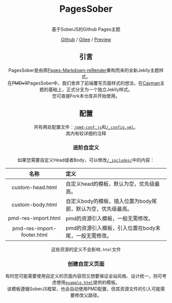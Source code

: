 <center><h1>PagesSober</h1><br>基于SoberJS的Github Pages主题</centet>

[Github](https://github.com/kdxhub/PagesSober) / [Gitee](https://github.com/kdxiaoyi/PagesSober) / [Preview](http://kdxhub.github.io/PagesSober/)

## 引言
PagesSober是由原[Pages-Markdown-reRender](//github.com/kdxhub/Pages-md-reRender)重构而来的全新Jeklly主题样式。<br>
在~~PMDv3~~PagesSober中，我们舍弃了前端覆写页面样式的想法，在[Cayman](https://github.com/pages-themes/cayman/)主题的基础上，正式分支为一个独立Jeklly样式。<br>
您可直接Fork本仓库并开始使用。

## 配置
共有两处配置文件：[`/pmd-conf.js`](./pmd-conf.js)和[`/_config.yml`](./_config.yml)。<br>
其内有较详细的注释

### 进阶自定义
如果您需要自定义Head或者Body，可以修改[`/_includes/`](/_includes/)中的内容：

| 名称 | 定义 |
|:-:|:--|
| custom-head.html | 自定义head的模板，默认为空，优先级最高。 |
| custom-body.html | 自定义body的模板，插入位置为body尾部，默认为空，优先级最高。 |
| pmd-res-import.html | pmd的资源引入模板，一般无需修改。 |
| pmd-res-import-footer.html | pmd的资源引入模板，引入位置在body末尾，一般无需修改。 |

这些资源的定义不会影响`.html`文件

### 创建自定义页面
有时您可能需要使用自定义的页面内容但又想要保证全站风格、设计统一，则可考虑使用[`example.html`](/example.html)提供的模板。<br>
该模板遵循SoberJS框架，也会自动使用PMD配置，但其资源文件的引入可能需要修改父路径。